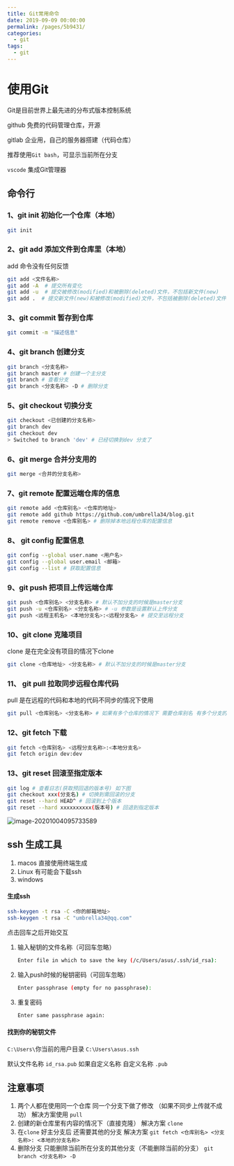```yaml
---
title: Git常用命令
date: 2019-09-09 00:00:00
permalink: /pages/5b9431/
categories: 
  - git
tags: 
  - git
---
```


# 使用Git

Git是目前世界上最先进的分布式版本控制系统

github 免费的代码管理仓库，开源

gitlab 企业用，自己的服务器搭建（代码仓库）

推荐使用`Git bash`，可显示当前所在分支

`vscode` 集成Git管理器

## 命令行

### 1、git init 初始化一个仓库（本地）

```sh
git init
```

### 2、git add 添加文件到仓库里（本地）

add 命令没有任何反馈

```sh
git add <文件名称>
git add -A  # 提交所有变化
git add -u  # 提交被修改(modified)和被删除(deleted)文件，不包括新文件(new)
git add .  # 提交新文件(new)和被修改(modified)文件，不包括被删除(deleted)文件
```

### 3、git commit 暂存到仓库

```sh
git commit -m "描述信息"
```

### 4、git branch 创建分支

```sh
git branch <分支名称>
git branch master # 创建一个主分支
git branch # 查看分支
git branch <分支名称> -D # 删除分支
```

### 5、git checkout 切换分支

```sh
git checkout <已创建的分支名称>
git branch dev
git checkout dev
> Switched to branch 'dev' # 已经切换到dev 分支了
```

### 6、git merge 合并分支用的

```sh
git merge <合并的分支名称>
```

### 7、git remote 配置远端仓库的信息

```sh
git remote add <仓库别名> <仓库的地址>
git remote add github https://github.com/umbrella34/blog.git
git remote remove <仓库别名> # 删除掉本地远程仓库的配置信息
```

### 8、 git config 配置信息

```sh
git config --global user.name <用户名> 
git config --global user.email <邮箱>
git config --list # 获取配置信息
```

### 9、git push 把项目上传远端仓库

```sh
git push <仓库别名> <分支名称> # 默认不加分支的时候是master分支
git push -u <仓库别名> <分支名称> # -u 参数是设置默认上传分支
git push <远程主机名> <本地分支名>:<远程分支名> # 提交至远程分支
```

### 10、git clone 克隆项目

clone 是在完全没有项目的情况下clone

```sh
git clone <仓库地址> <分支名称> # 默认不加分支的时候是master分支
```

### 11、 git pull 拉取同步远程仓库代码

pull 是在远程的代码和本地的代码不同步的情况下使用

```sh
git pull <仓库别名> <分支名称> # 如果有多个仓库的情况下 需要仓库别名 有多个分支的情况下需要分支名称
```

### 12、git fetch 下载

```sh
git fetch <仓库别名> <远程分支名称>:<本地分支名>
git fetch origin dev:dev
```

### 13、git reset 回滚至指定版本

```sh
git log # 查看日志(获取预回退的版本号) 如下图
git checkout xxx(分支名) # 切换到需回滚的分支
git reset --hard HEAD^ # 回滚到上个版本
git reset --hard xxxxxxxxxx(版本号) # 回退到指定版本
```

![image-20201004095733589](https://gitee.com/umbrella34/blogImage/raw/master/img/image-20201004095733589.png)

## ssh 生成工具

1. macos 直接使用终端生成
2. Linux 有可能会下载ssh
3. windows

#### 生成ssh

```sh
ssh-keygen -t rsa -C <你的邮箱地址>
ssh-keygen -t rsa -C "umbrella34@qq.com"
```

点击回车之后开始交互

1. 输入秘钥的文件名称（可回车忽略）

   ```sh
   Enter file in which to save the key (/c/Users/asus/.ssh/id_rsa):
   ```

2. 输入push时候的秘钥密码（可回车忽略）

   ```sh
   Enter passphrase (empty for no passphrase):
   ```

3. 重复密码

   ```sh
   Enter same passphrase again:
   ```

#### 找到你的秘钥文件

`C:\Users\`你当前的用户目录 `C:\Users\asus.ssh`

默认文件名称 `id_rsa.pub` 如果自定义名称 自定义名称 `.pub`

## 注意事项

1. 两个人都在使用同一个仓库 同一个分支下做了修改 （如果不同步上传就不成功） 解决方案使用 `pull`
2. 创建的新仓库里有内容的情况下（直接克隆） 解决方案 `clone`
3. 在`clone` 好主分支后 还需要其他的分支 解决方案 `git fetch <仓库别名> <分支名称>: <本地的分支名称>`
4. 删除分支 只能删除当前所在分支的其他分支（不能删除当前的分支） `git branch <分支名称> -D`